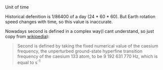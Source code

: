 Unit of time

Historical defenition is 1/86400 of a day (24 * 60 * 60).
But Earth rotation speed changes with time, so this value is inaccurate.

Nowadays second is defined in a complex way(I cant understand, so just copy from [wikipedia](https://en.wikipedia.org/wiki/Second)):
> Second is defined by taking the fixed numerical value of the caesium frequency,
> the unperturbed ground-state hyperfine transition frequency of the caesium 133 atom,
> to be 9 192 631 770 Hz, which is equal to s<sup>-1</sup>
